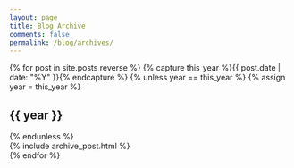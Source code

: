 ```yaml
---
layout: page
title: Blog Archive
comments: false
permalink: /blog/archives/
---
```


<div id="blog-archives">
	{% for post in site.posts reverse %}
		{% capture this_year %}{{ post.date | date: "%Y" }}{% endcapture %}
		{% unless year == this_year %}
			{% assign year = this_year %}
			<h2>{{ year }}</h2>
		{% endunless %}
		<article>
			{% include archive_post.html %}
		</article>
	{% endfor %}
</div>

